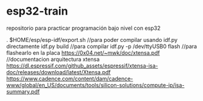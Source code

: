 # esp32-train
repositorio para practicar programación bajo nivel con esp32

. $HOME/esp/esp-idf/export.sh //para poder compilar usando idf.py directamente
idf.py build //para compilar
idf.py -p /dev/ttyUSB0 flash //para flashearlo en la placa
https://0x04.net/~mwk/doc/xtensa.pdf //documentacion arquitectura xtensa
https://dl.espressif.com/github_assets/espressif/xtensa-isa-doc/releases/download/latest/Xtensa.pdf
https://www.cadence.com/content/dam/cadence-www/global/en_US/documents/tools/silicon-solutions/compute-ip/isa-summary.pdf